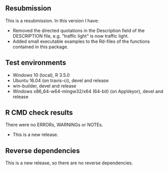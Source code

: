 ## Resubmission
This is a resubmission. In this version I have:

* Removed the directed quotations in the Description field of the DESCRIPTION 
file, e.g. "traffic light" is now traffic light.
* Added small executable examples to the Rd-files of the functions contained
in this package.

## Test environments
* Windows 10 (local), R 3.5.0 
* Ubuntu 16.04 (on travis-ci), devel and release
* win-builder, devel and release
* Windows x86_64-w64-mingw32/x64 (64-bit) (on AppVeyor), devel and release

## R CMD check results

There were no ERRORs, WARNINGs or NOTEs.

* This is a new release.

## Reverse dependencies

This is a new release, so there are no reverse dependencies.
